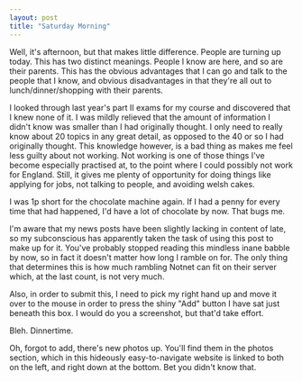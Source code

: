 ```yaml
---
layout: post
title: "Saturday Morning"
---
```

Well, it's afternoon, but that makes little difference. People are turning up
today. This has two distinct meanings. People I know are here, and so are
their parents. This has the obvious advantages that I can go and talk to the
people that I know, and obvious disadvantages in that they're all out to
lunch/dinner/shopping with their parents.

I looked through last year's part II exams for my course and discovered that I
knew none of it. I was mildly relieved that the amount of information I didn't
know was smaller than I had originally thought. I only need to really know
about 20 topics in any great detail, as opposed to the 40 or so I had
originally thought. This knowledge however, is a bad thing as makes me feel
less guilty about not working. Not working is one of those things I've become
especially practised at, to the point where I could possibly not work for
England. Still, it gives me plenty of opportunity for doing things like
applying for jobs, not talking to people, and avoiding welsh cakes.

I was 1p short for the chocolate machine again. If I had a penny for every
time that had happened, I'd have a lot of chocolate by now. That bugs me.

I'm aware that my news posts have been slightly lacking in content of late, so
my subconscious has apparently taken the task of using this post to make up
for it. You've probably stopped reading this mindless inane babble by now, so
in fact it doesn't matter how long I ramble on for. The only thing that
determines this is how much rambling Notnet can fit on their server which, at
the last count, is not very much.

Also, in order to submit this, I need to pick my right hand up and move it
over to the mouse in order to press the shiny "Add" button I have sat just
beneath this box. I would do you a screenshot, but that'd take effort.

Bleh. Dinnertime.

Oh, forgot to add, there's new photos up. You'll find them in the photos
section, which in this hideously easy-to-navigate website is linked to both on
the left, and right down at the bottom. Bet you didn't know that.

